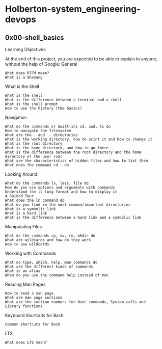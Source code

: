 # Holberton-system_engineering-devops
## 0x00-shell_basics

Learning Objectives

At the end of this project, you are expected to be able to explain to anyone, without the help of Google:
General

    What does RTFM mean?
    What is a Shebang

What is the Shell

    What is the shell
    What is the difference between a terminal and a shell
    What is the shell prompt
    How to use the history (the basics)

Navigation

    What do the commands or built-ins cd, pwd, ls do
    How to navigate the filesystem
    What are the . and .. directories
    What is the working directory, how to print it and how to change it
    What is the root directory
    What is the home directory, and how to go there
    What is the difference between the root directory and the home directory of the user root
    What are the characteristics of hidden files and how to list them
    What does the command cd - do

Looking Around

    What do the commands ls, less, file do
    How do you use options and arguments with commands
    Understand the ls long format and how to display it
    A Guided Tour
    What does the ln command do
    What do you find in the most common/important directories
    What is a symbolic link
    What is a hard link
    What is the difference between a hard link and a symbolic link

Manipulating Files

    What do the commands cp, mv, rm, mkdir do
    What are wildcards and how do they work
    How to use wildcards

Working with Commands

    What do type, which, help, man commands do
    What are the different kinds of commands
    What is an alias
    When do you use the command help instead of man

Reading Man Pages

    How to read a man page
    What are man page sections
    What are the section numbers for User commands, System calls and Library functions

Keyboard Shortcuts for Bash

    Common shortcuts for Bash

LTS

    What does LTS mean?

